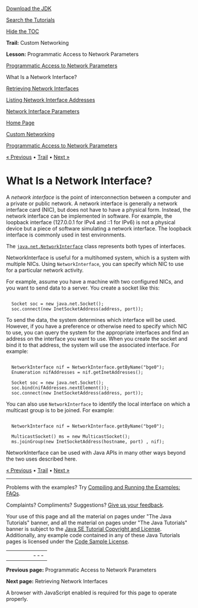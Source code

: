 [Download
the JDK](http://java.sun.com/javase/6/download.jsp)
  
[Search the
Tutorials](../../search.html)
  
[Hide the TOC](javascript:toggleLeft())

**Trail:** Custom Networking
  
**Lesson:** Programmatic Access to Network Parameters

[Programmatic Access to Network Parameters](index.html)

What Is a Network Interface?

[Retrieving Network Interfaces](retrieving.html)

[Listing Network Interface Addresses](listing.html)

[Network Interface Parameters](parameters.html)

[Home Page](../../index.html)
>
[Custom Networking](../index.html)
>
[Programmatic Access to Network Parameters](index.html)

[« Previous](index.html) • [Trail](../TOC.html) • [Next »](retrieving.html)

# What Is a Network Interface?

A *network interface* is the point of interconnection between a computer
and a private or public network. A network interface is generally a network
interface card (NIC), but does not have to have a physical form.
Instead, the network interface can be implemented in software. For example,
the loopback interface
(127.0.0.1 for IPv4 and ::1 for IPv6) is not a physical device but a
piece of software simulating a network interface. The loopback interface is
commonly used in test environments.

The
[`java.net.NetworkInterface`](http://download.oracle.com/javase/7/docs/api/java/net/NetworkInterface.html) class represents both types of interfaces.

NetworkInterface is useful for a multihomed system, which is a system with
multiple NICs. Using `NetworkInterface`, you can specify which
NIC to use for a particular network activity.

For example, assume you have a machine with two configured NICs,
and you want to send data to a server. You create a
socket like this:

```

  Socket soc = new java.net.Socket();
  soc.connect(new InetSocketAddress(address, port));

```

To send the data, the system determines which interface will
be used. However, if you have a preference or otherwise need to specify which
NIC to use,
you can query the system for the appropriate interfaces and find an address
on the interface you want to use. When you create the socket
and bind it to that address, the system will use the associated interface.
For example:

```

  NetworkInterface nif = NetworkInterface.getByName("bge0");
  Enumeration nifAddresses = nif.getInetAddresses();

  Socket soc = new java.net.Socket();
  soc.bind(nifAddresses.nextElement());
  soc.connect(new InetSocketAddress(address, port));

```

You can also use `NetworkInterface` to identify the local interface
on which a multicast group is to be joined. For example:

```

  NetworkInterface nif = NetworkInterface.getByName("bge0");

  MulticastSocket() ms = new MulticastSocket();
  ms.joinGroup(new InetSocketAddress(hostname, port) , nif); 

```

NetworkInterface can be used with Java APIs in many other ways beyond the
two uses described here.

[« Previous](index.html)
•
[Trail](../TOC.html)
•
[Next »](retrieving.html)

---

Problems with the examples? Try [Compiling and Running
the Examples: FAQs](../../information/run-examples.html).
  
Complaints? Compliments? Suggestions? [Give
us your feedback](http://download.oracle.com/javase/feedback.html).

Your use of this page and all the material on pages under "The Java Tutorials" banner,
and all the material on pages under "The Java Tutorials" banner is subject to the [Java SE Tutorial Copyright
and License](../../information/license.html).
Additionally, any example code contained in any of these Java
Tutorials pages is licensed under the
[Code
Sample License](http://developers.sun.com/license/berkeley_license.html).

|  |  |  |  |  |
| --- | --- | --- | --- | --- |
| |  |  | | --- | --- | | duke image | Oracle logo | | [About Oracle](http://www.oracle.com/us/corporate/index.html) | [Oracle Technology Network](http://www.oracle.com/technology/index.html) | [Terms of Service](https://www.samplecode.oracle.com/servlets/CompulsoryClickThrough?type=TermsOfService) | Copyright © 1995, 2011 Oracle and/or its affiliates. All rights reserved. |

**Previous page:** Programmatic Access to Network Parameters
  
**Next page:** Retrieving Network Interfaces




A browser with JavaScript enabled is required for this page to operate properly.